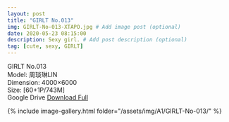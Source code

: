 ```yaml
---
layout: post
title: "GIRLT No.013"
img: GIRLT-No-013-XTAPO.jpg # Add image post (optional)
date: 2020-05-23 08:15:00
description: Sexy girl. # Add post description (optional)
tag: [cute, sexy, GIRLT]
---
```

GIRLT No.013  
Model: 周琰琳LIN  
Dimension: 4000×6000  
Size: [60+1P/743M]          
Google Drive [Download Full](http://gestyy.com/e0KdXJ)

{% include image-gallery.html folder="/assets/img/A1/GIRLT-No-013/" %}
